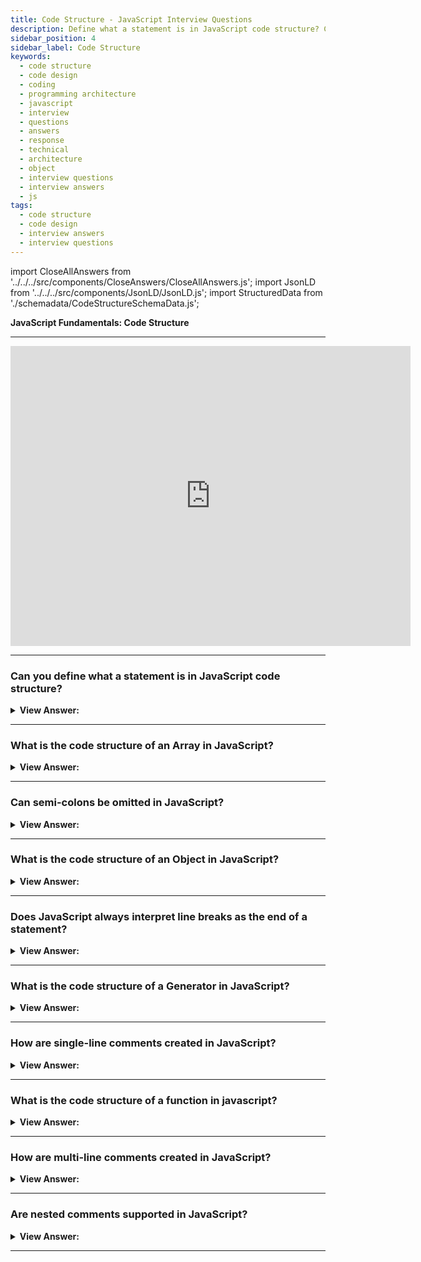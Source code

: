 ```yaml
---
title: Code Structure - JavaScript Interview Questions
description: Define what a statement is in JavaScript code structure? Can semi-colons be omitted in JavaScript? | Frontend Developer Interview Questions & Answers
sidebar_position: 4
sidebar_label: Code Structure
keywords:
  - code structure
  - code design
  - coding
  - programming architecture
  - javascript
  - interview
  - questions
  - answers
  - response
  - technical
  - architecture
  - object
  - interview questions
  - interview answers
  - js
tags:
  - code structure
  - code design
  - interview answers
  - interview questions
---
```


import CloseAllAnswers from '../../../src/components/CloseAnswers/CloseAllAnswers.js';
import JsonLD from '../../../src/components/JsonLD/JsonLD.js';
import StructuredData from './schemadata/CodeStructureSchemaData.js';

<JsonLD data={StructuredData} />

<head>
  <title>Code Structure | JavaScript Frontend Phone Interview Answers</title>
</head>

**JavaScript Fundamentals: Code Structure**

---

<div class='videoWrapper'>
<iframe
    width="640"
    height="480"
    src="https://www.youtube.com/embed/UImuBn5025U"
    frameborder="0"
    allow="autoplay; encrypted-media"
    allowfullscreen
>
</iframe>
</div>

---

<CloseAllAnswers />

### Can you define what a statement is in JavaScript code structure?

<details>
  <summary><strong>View Answer:</strong></summary>
  <div>
  <div><strong>Interview Response:</strong> A statement in JavaScript is a single, standalone instruction that performs a specific action or computation within a program.
  </div><br />
  <div><strong>Technical Response:</strong> Statements are used in JavaScript to control the flow of the program. In contrast to properties, methods, and events fundamentally tied to the object that owns them, statements behave independently of any JavaScript object.
  </div><br />
  <div><strong className="codeExample">Code Example:</strong><br /><br />
  
 <div></div>

```javascript
// This is a single statement
alert('Hello');

// This is a set of statements
alert('Hello');
alert('World');

// Set of statements on separate lines (recommended)
alert('Hello');

alert('World');
```

  </div>
  </div>
</details>

---

### What is the code structure of an Array in JavaScript?

<details>
  <summary><strong>View Answer:</strong></summary>
  <div>
  <div><strong>Interview Response:</strong> In JavaScript, an array is defined using square brackets and consists of comma-separated values. Array elements can be of any data type.</div>
  </div><br/>
</details>

---

### Can semi-colons be omitted in JavaScript?

<details>
  <summary><strong>View Answer:</strong></summary>
  <div>
  <div><strong>Interview Response:</strong> Semicolons can be omitted in JavaScript, but it is generally recommended to include them for better code readability and to avoid unexpected behaviors.
</div><br />
  <div><strong>Technical Response:</strong> Yes, but it is not considered good code etiquette and should not be done. JavaScript interprets the line break as an “implicit” semi-colon, and this behavior is called an automatic semi-colon insertion.
  </div><br />
  <div><strong className="codeExample">Code Example:</strong><br /><br />
  
  <div></div>

```javascript
// Missing semi-colon (;) (note the missing semi-colon)

// alert('Hello') <--

// correct implementation
alert('JavaScript');
```

  </div>
  </div>
</details>

---

### What is the code structure of an Object in JavaScript?

<details>
  <summary><strong>View Answer:</strong></summary>
  <div>
  <div><strong>Interview Response:</strong> In JavaScript, an object is defined using curly braces and consists of key-value pairs separated by commas. Methods can be added using functions as values.</div>
  </div><br/>
</details>

---

### Does JavaScript always interpret line breaks as the end of a statement?

<details>
  <summary><strong>View Answer:</strong></summary>
  <div>
  <div><strong>Interview Response:</strong> No, JavaScript does not always interpret line breaks as the end of a statement. This is because JavaScript uses a semicolon (;) to indicate the end of a statement, and a line break is not always equivalent to a semicolon.</div><br />
  <div><strong>Technical Response:</strong> : There are cases when a newline does not mean a semi-colon and may result in an error. The recommendation is to put semi-colons between statements even if newlines separate them. The JavaScript community widely adopts this rule.
  </div><br />
  <div><strong className="codeExample">Code Example:</strong><br /><br />
  
  <div></div>

```javascript
// This will work…
alert(3 + 1 + 2);

// This will result in an error…
alert('There will be an error') // No semi-colon
  [(1, 2)].forEach(alert); // results in an error

// But everything is fine again if we add a semicolon after alert:
alert('All fine now'); // uses a semi-colon alerts All fine now

[1, 2].forEach(alert); // alerts 1 and then 2
```

  </div>
  </div>
</details>

---

### What is the code structure of a Generator in JavaScript?

<details>
  <summary><strong>View Answer:</strong></summary>
  <div>
  <div><strong>Interview Response:</strong> In JavaScript, a generator function is defined using the function asterisks syntax and yields values using the yield keyword within the function body.</div>
  </div><br/>
</details>

---

### How are single-line comments created in JavaScript?

<details>
  <summary><strong>View Answer:</strong></summary>
  <div>
  <div><strong>Interview Response:</strong> In JavaScript, single-line comments can be created by using the double forward slash <strong>(//)</strong> followed by the comment text. The text following the double forward slash will be ignored by the JavaScript interpreter and will not be executed.</div>
  </div><br />
  <div><strong className="codeExample">Code Example:</strong><br /><br />

  <div></div>

```javascript
// This comment occupies a line of its own.
alert('Hello');

alert('JavaScript'); // This comment follows the statement
```

  </div>
</details>

---

### What is the code structure of a function in javascript?

<details>
  <summary><strong>View Answer:</strong></summary>
  <div>
  <div><strong>Interview Response:</strong> A JavaScript function consists of a function keyword, a function name, optional parameters enclosed in parentheses, and function code enclosed in curly braces.</div>
  </div><br/>
</details>

---

### How are multi-line comments created in JavaScript?

<details>
  <summary><strong>View Answer:</strong></summary>
  <div>
  <div><strong>Interview Response:</strong> Multiline comments start with a forward slash and an asterisk <strong>/*</strong> and end with an asterisk and a forward slash <strong>*/</strong>.</div>
  </div><br />
  <div><strong className="codeExample">Code Example:</strong><br /><br />
  
  <div></div>

```javascript
/* An example with two messages.
This is a multiline comment.
*/
alert('Hello');
alert('JavaScript');
```

  </div>
</details>

---

### Are nested comments supported in JavaScript?

<details>
  <summary><strong>View Answer:</strong></summary>
  <div>
  <div><strong>Interview Response:</strong> No, nested comments are not supported. It results in a syntax error.</div>
  </div><br />
  <div><strong className="codeExample">Code Example:</strong><br /><br />
  
  <div></div>

```javascript
/*
  /* nested comment ?!? */
  This is a comment continued <- returns a syntax error
*/ error
console.log( 'Oh no, Mr. Bill...' );
```

  </div>
</details>

---
